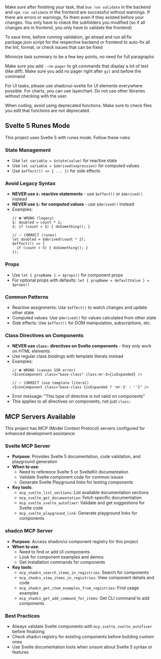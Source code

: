 <!------------------------------------------------------------------------------------
   Add Rules to this file or a short description and have Kiro refine them for you:   
-------------------------------------------------------------------------------------> 

Make sure after finishing your task, that `bun run validate` in the backend and `npm run validate` in the frontend are successful without warnings. If there are errors or warnings, fix them even if they existed before your changes. You only have to check the subfolders you modified (so if all changes are in frontend, you only have to validate the frontend)

To save time, before running validation, go ahead and run all:fix package.json script for the respective backend or frontend to auto-fix all the lint, format, or check issues that can be fixed

Minimize task summary to be a few key points, no need for full paragraphs

Make sure you add `--no-pager` to git commands that display a lot of text (like diff). Make sure you add no pager right after `git` and before the command

For UI tasks, please use shadcnui-svelte for UI elements everywhere possible. For charts, you can use layerchart. Do not use other libraries without checking with the user.

When coding, avoid using deprecated functions. Make sure to check files you edit that functions are not deprecated.

## Svelte 5 Runes Mode

This project uses Svelte 5 with runes mode. Follow these rules:

### State Management
- Use `let variable = $state(value)` for reactive state
- Use `let variable = $derived(expression)` for computed values
- Use `$effect(() => { ... })` for side effects

### Avoid Legacy Syntax
- **NEVER use `$:` reactive statements** - use `$effect()` or `$derived()` instead
- **NEVER use `$:` for computed values** - use `$derived()` instead
- Examples:
  ```svelte
  // ❌ WRONG (legacy)
  $: doubled = count * 2;
  $: if (count > 5) { doSomething(); }
  
  // ✅ CORRECT (runes)
  let doubled = $derived(count * 2);
  $effect(() => {
    if (count > 5) { doSomething(); }
  });
  ```

### Props
- Use `let { propName } = $props()` for component props
- For optional props with defaults: `let { propName = defaultValue } = $props()`

### Common Patterns
- Reactive assignments: Use `$effect()` to watch changes and update other state
- Computed values: Use `$derived()` for values calculated from other state
- Side effects: Use `$effect()` for DOM manipulation, subscriptions, etc.

### Class Directives on Components
- **NEVER use `class:` directives on Svelte components** - they only work on HTML elements
- Use regular class bindings with template literals instead
- Examples:
  ```svelte
  // ❌ WRONG (causes SSR error)
  <IconComponent class="base-class" class:mr-3={isExpanded} />
  
  // ✅ CORRECT (use template literal)
  <IconComponent class="base-class {isExpanded ? 'mr-3' : ''}" />
  ```
- Error message: "This type of directive is not valid on components"
- This applies to all directives on components, not just `class:`

## MCP Servers Available

This project has MCP (Model Context Protocol) servers configured for enhanced development assistance:

### Svelte MCP Server
- **Purpose**: Provides Svelte 5 documentation, code validation, and playground generation
- **When to use**:
  - Need to reference Svelte 5 or SvelteKit documentation
  - Validate Svelte component code for common issues
  - Generate Svelte Playground links for testing components
- **Key tools**:
  - `mcp_svelte_list_sections`: List available documentation sections
  - `mcp_svelte_get_documentation`: Fetch specific documentation
  - `mcp_svelte_svelte_autofixer`: Validate and get suggestions for Svelte code
  - `mcp_svelte_playground_link`: Generate playground links for components

### shadcn MCP Server
- **Purpose**: Access shadcn/ui component registry for this project
- **When to use**:
  - Need to find or add UI components
  - Look for component examples and demos
  - Get installation commands for components
- **Key tools**:
  - `mcp_shadcn_search_items_in_registries`: Search for components
  - `mcp_shadcn_view_items_in_registries`: View component details and code
  - `mcp_shadcn_get_item_examples_from_registries`: Find usage examples
  - `mcp_shadcn_get_add_command_for_items`: Get CLI command to add components

### Best Practices
- Always validate Svelte components with `mcp_svelte_svelte_autofixer` before finalizing
- Check shadcn registry for existing components before building custom ones
- Use Svelte documentation tools when unsure about Svelte 5 syntax or features

